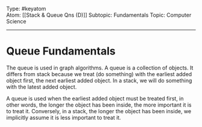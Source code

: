 Type: #keyatom  
Atom: [[Stack & Queue Qns (D)]]
Subtopic: Fundamentals
Topic: Computer Science

----
# Queue Fundamentals

The queue is used in graph algorithms. A queue is a collection of objects. It differs from stack because we treat (do something) with the earliest added object first, the next earliest added object. In a stack, we will do something with the latest added object.

A queue is used when the earliest added object must be treated first, in other words, the longer the object has been inside, the more important it is to treat it. Conversely, in a stack, the longer the object has been inside, we implicitly assume it is less important to treat it.